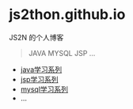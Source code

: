# js2thon.github.io
JS2N 的个人博客
> JAVA
> MYSQL
> JSP
> ...

* [java学习系列](java学习)
* [jsp学习系列](jsp学习)
* [mysql学习系列](mysql学习)
* ...

